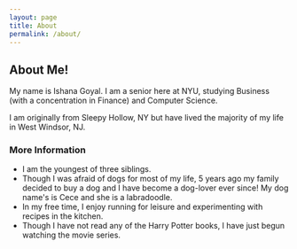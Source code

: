 ```yaml
---
layout: page
title: About
permalink: /about/
---
```


## About Me!

My name is Ishana Goyal. I am a senior here at NYU, studying Business (with a concentration in Finance) and Computer Science. 

I am originally from Sleepy Hollow, NY but have lived the majority of my life in West Windsor, NJ. 

### More Information

- I am the youngest of three siblings. 
- Though I was afraid of dogs for most of my life, 5 years ago my family decided to buy a dog and I have become a dog-lover ever since! My dog name's is Cece and she is a labradoodle. 
- In my free time, I enjoy running for leisure and experimenting with recipes in the kitchen. 
- Though I have not read any of the Harry Potter books, I have just begun watching the movie series. 